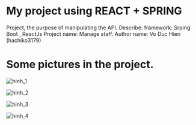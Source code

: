 # My project using REACT + SPRING 
Project, the purpose of manipulating the API.
Describe:
    framework: Srping Boot , ReactJs
    Project name: Manage staff.
    Author name: Vo Duc Hien (hachiko3179)

# Some pictures in the project.
![hinh_1](C:\Users\hachi\Downloads\300442006_586732373186115_6321858288490297780_n.png)

![hinh_2](https://drive.google.com/file/d/1b6e9Le5bsaLtnsGUw7vnRFQ6EUDv5_JF/view?usp=sharing)

![hinh_3](https://drive.google.com/file/d/1xf9QLU_NYtbtOMbNLSr0GZStiFNvjIO1/view?usp=sharing)

![hinh_4](https://drive.google.com/file/d/1JUf--WoDM2ELfp96b9JKFA6WDJkvtkvP/view?usp=sharing)

